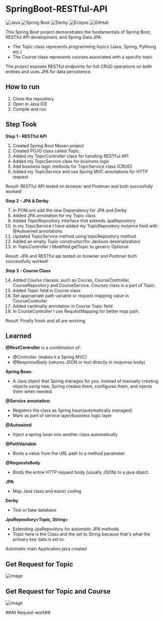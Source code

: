 # SpringBoot-RESTful-API

![Java](https://img.shields.io/badge/Java-21-blue)
![Spring Boot](https://img.shields.io/badge/Spring_Boot-2.7.5-brightgreen)
![Derby](https://img.shields.io/badge/Database-Derby-lightgrey)
![Eclipse](https://img.shields.io/badge/IDE-Eclipse-purple)
![GitHub](https://img.shields.io/badge/Version_Control-GitHub-black)

This Spring Boot project demonstrates the fundamentals of Spring Boot, RESTful API development, and Spring Data JPA.
- The Topic class represents programming topics (Java, Spring, Pythong etc.)
- The Course class represents courses associated with a specific topic

The project exposes RESTful endpoints for full CRUD operations on both entities and uses JPA for data persistence.

## How to run
1. Clone the repository
2. Open in Java IDE
3. Compile and run

## Step Took 
**Step 1 - RESTful API**
1. Created Spring Boot Maven project
2. Created POJO class called Topic.  
3. Added my TopicController class for handling RESTFul API
4. Added my TopicService class for business logic
5. Add business logic methods for TopicService class (CRUD)
6. Added my TopicService and use Spring MVC annotations for HTTP request

Result: RESTful API tested on browser and Postman and both succesfully worked! 

**Step 2 - JPA & Derby**

7. In POM.xml add the new Dependency for JPA and Derby
8. Added JPA annotation for my Topic class
9. Added TopicRepository interface that extends JpaRepository
10. In my TopicService I have added my TopicRepository instance field with @Autowired annotations
11. Updated TopicService method using topicRepository method. 
12. Added an empty Topic constructor(for Jackson deserialization)
13. In TopicController I Modified getTopic to generic Optional

Result: JPA and RESTful api tested on browser and Postman both successfully worked! 

**Step 3 - Course Class**

14. Added Course classes; such as Course, CourseController, CourseRepository and CourseService. Courses class is a part of Topic.
15. Added Topic field in Course class
16. Set appropriate path variable or request mapping value in CourseController
17. Added cardinalty annotation in Course Topic field
18. In CourseController I use RequestMapping for better map path.

Result: Finally finish and all are working.

## Learned
**@RestController** is a combination of:
- @Controller (makes it a Spring MVC)
- @ResponseBody (returns JSON or text directly in response body)  
	
**Spring Bean:**
- A Java object that Spring manages for you. Instead of manually creating objects using new, Spring creates them, configures them, and injects them when needed. 
	
**@Service annotation:**
- Registers the class as Spring bean(automatically managed)
- Mark as part of service layer/business logic layer

**@Autowired** 
- Inject a spring bean into another class automatically

**@PathVariable**
- Binds a value from the URL path to a method parameter.

**@RequestsBody**
- Binds the entire HTTP request body (usually JSON) to a java object.

**JPA**
- Map Java class and easier coding 

**Derby**
- Test or fake database

**JpaRepository<Topic, String>**
- Extending JpaRepository for automatic JPA methods
- Topic here is the Class and the set to String because that's what the primary key data is set to

Automatic main Application.java created

## Get Request for Topic

![image](https://github.com/user-attachments/assets/2f46b1f6-06a9-408a-a437-95701ffa98d4)

## Get Request for Topic and Course
![image](https://github.com/user-attachments/assets/e76f18e5-7741-4630-98c3-f3b8218cb683)


##All Request work##


